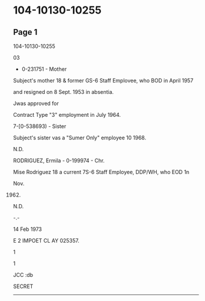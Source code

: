 # 104-10130-10255

## Page 1

104-10130-10255

03

- 0-231751 - Mother

Subject's mother 18 & former GS-6 Staff Emplovee, who BOD in April 1957

and resigned on 8 Sept. 1953 in absentia.

Jwas approved for

Contract Type "3" employment in July 1964.

7-[0-538693) - Sister

Subject's sister vas a "Sumer Only" employee 10 1968.

N.D.

RODRIGUEZ, Ermila - 0-199974 - Chr.

Mise Rodriguez 18 a current 7S-6 Staff Employee, DDP/WH, who EOD 1n

Nov.

1962.

N.D.

-.-

14 Feb 1973

E 2 IMPOET CL AY 025357.

1

1

JCC :db

SECRET

---

